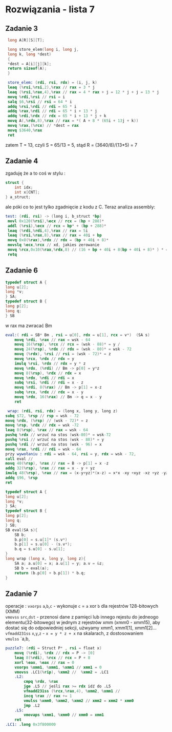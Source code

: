 
# Rozwiązania - lista 7

## Zadanie 3 
```c 
 long A[R][S][T];

 long store_elem(long i, long j,
 long k, long *dest)
 {
 *dest = A[i][j][k];
 return sizeof(A);
 } 
```  
```s
 store_elem: (rdi, rsi, rdx) = (i, j, k)
 leaq (%rsi,%rsi,2),%rax // rax = 3 * j
 leaq (%rsi,%rax,4),%rax // rax = 4 * rax + j = 12 * j + j = 13 * j 
 movq %rdi,%rsi // rsi = i
 salq $6,%rsi // rsi = 64 * i 
 addq %rsi,%rdi // rdi = 65 * i 
 addq %rax,%rdi // rdi = 65 * i + 13 * j 
 addq %rdi,%rdx // rdx = 65 * i + 13 * j + k 
 movq A(,%rdx,8),%rax // rax = *( A + 8 * (65i + 13j + k))
 movq %rax,(%rcx) // *dest = rax
 movq $3640,%rax
 ret
```
zatem T = 13, czyli S = 65/13 = 5, stąd R = (3640/8)/(13*5) = 7 

## Zadanie 4 

zgaduję że a to coś w stylu : 
```c 
struct { 
    int idx; 
    int x[CNT]; 
} a_struct; 
``` 
ale póki co to jest tylko zgadnięcie z kodu z C. Teraz analiza assembly: 
```s
test: (rdi, rsi) -> (long i, b_struct *bp)
 movl 0x120(%rsi),%ecx // rcx = (bp + 288)* 
 addl (%rsi),%ecx // rcx = bp* + (bp + 288)*
 leaq (%rdi,%rdi,4),%rax // rax = 5i 
 leaq (%rsi,%rax,8),%rax // rax = 40i + bp
 movq 0x8(%rax),%rdx // rdx = (bp + 40i + 8)*
 movslq %ecx,%rcx // xd, jakies zerowanie 
 movq %rcx,0x10(%rax,%rdx,8) // (16 + bp + 40i + 8(bp + 40i + 8)* ) * = bp* + (bp + 288)*
 retq
```

## Zadanie 6 

```c
typedef struct A {
long u[2];
long *v;
} SA;
typedef struct B {
long p[2];
long q;
} SB
```

w rax ma zwracać Bm
```s 
eval:( rdi = SB* Bm , rsi = u[0], rdx = u[1], rcx = v*)  (SA s)
    movq %rdi, %rax // rax = wsk - 64
    movq 16(%rsp), %rcx // rcx = (wsk - 88)* = y /
    movq 24(%rsp), %rdx // rdx = (wsk - 80)* = wsk - 72 
    movq (%rdx), %rsi // rsi = (wsk - 72)* = z 
    movq %rcx, %rdx // rdx = y 
    imulq %rsi, %rdx // rdx = y * z
    movq %rdx, (%rdi) // Bm -> p[0] = y*z 
    movq 8(%rsp), %rdx // rdx = x 
    movq %rdx, %rdi // rdi = x
    subq %rsi, %rdi // rdi = x - z
    movq %rdi, 8(%rax) // Bm -> p[1] = x-z 
    subq %rcx, %rdx // rdx = x - y 
    movq %rdx, 16(%rax) // Bm -> q = x - y 
    ret
```

```s
 wrap: (rdi, rsi, rdx) = (long x, long y, long z)
subq $72, %rsp // rsp = wsk - 72
movq %rdx, (%rsp) // (wsk - 72)* = z 
movq %rsp, %rdx // rdx = wsk -72
leaq 8(%rsp), %rax // rax = wsk - 64
pushq %rdx // wrzuć na stos (wsk-80)* = wsk-72
pushq %rsi // wrzuć na stos (wsk - 88)* = y 
pushq %rdi // wrzuć na stos (wsk - 96) = x
movq %rax, %rdi // rdi = wsk - 64 
przy wywołaniu : rdi = wsk - 64, rsi = y, rdx = wsk - 72, 
call eval // 
movq 40(%rsp), %rax // rax = B -> p[1] = x -z 
addq 32(%rsp), %rax // rax = x - y + yz
imulq 48(%rsp), %rax // rax = (x-y+yz)*(x-z) = x*x -xy +xyz -xz +yz -yz^2
addq $96, %rsp
ret
```

```c 
typedef struct A {
long u[2];
long *v;
} SA;
typedef struct B {
long p[2];
long q;
} SB; 
SB eval(SA s){ 
    SB b; 
    b.p[0] = s.u[1]* (s.v*) 
    b.p[1] = s.u[0] - (s.v*); 
    b.q = s.u[0] - s.u[1]; 
}
long wrap (long x, long y, long z){ 
    SA a; a.u[0] = x; a.u[1] = y; a.v = &z; 
    SB b = eval(a); 
    return (b.p[0] + b.p[1]) * b.q;  
}
```

## Zadanie 7  
operacje : 
`vxorps` `a`,`b`,`c` - wykonuje `c` = `a` xor `b` dla rejestrów 128-bitowych (XMM)   
`vmovss` `src`,`dst` - przenosi dane z pamięci lub innego rejestu do jedneogo elementu(32-bitowego) w jednym z rejestrów xmm (xmm0 - xmm15), aby dostać się do odpowiedniej sekcji, użwyamy xmm1, xmm1[1], xmm1[2]...    
`vfmadd231ss` `x`,`y`,`z` - `x = y * z + x`  na skalarach, z dostosowaniem    
`vmulss` `a,b,
```s
puzzle7: (rdi = Struct P* , rsi = float x) 
    movq (%rdi), %rdx // rdx = P -> [0]
    leaq 8(%rdi), %rcx // rcx = P + 8 
    xorl %eax, %eax // rax = 0 
    vxorps %xmm1, %xmm1, %xmm1 // xmm1 = 0 
    vmovss .LC1(%rip), %xmm2 //  %xmm2 = .LC1 
    .L2: 
        cmpq %rdx, %rax 
        jge .L5 // jeśli rax >= rdx idź do .L5 
        vfmadd231ss (%rcx,%rax,4), %xmm2, %xmm1 // 
        incq %rax // rax += 1
        vmulss %xmm0, %xmm2, %xmm2 // xmm2 = xmm2 * xmm0 
        jmp .L2
    .L5:
        vmovaps %xmm1, %xmm0 // xmm0 = xmm1 
    ret
.LC1: .long 0x3f800000
```